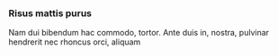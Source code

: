 ### Risus mattis purus

Nam dui bibendum hac commodo, tortor. Ante duis in, nostra, pulvinar hendrerit nec rhoncus orci, aliquam


